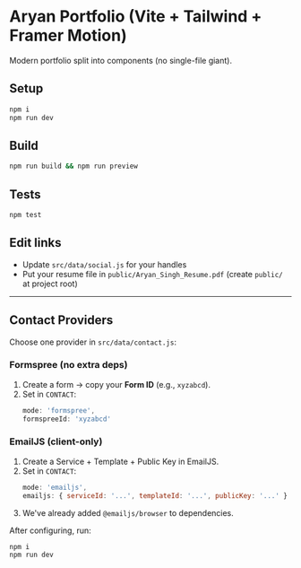 # Aryan Portfolio (Vite + Tailwind + Framer Motion)

Modern portfolio split into components (no single-file giant).

## Setup
```bash
npm i
npm run dev
```

## Build
```bash
npm run build && npm run preview
```

## Tests
```bash
npm test
```

## Edit links
- Update `src/data/social.js` for your handles
- Put your resume file in `public/Aryan_Singh_Resume.pdf` (create `public/` at project root)


---

## Contact Providers

Choose one provider in `src/data/contact.js`:

### Formspree (no extra deps)
1. Create a form → copy your **Form ID** (e.g., `xyzabcd`).
2. Set in `CONTACT`:
    ```js
    mode: 'formspree',
    formspreeId: 'xyzabcd'
    ```

### EmailJS (client-only)
1. Create a Service + Template + Public Key in EmailJS.
2. Set in `CONTACT`:
    ```js
    mode: 'emailjs',
    emailjs: { serviceId: '...', templateId: '...', publicKey: '...' }
    ```
3. We've already added `@emailjs/browser` to dependencies.

After configuring, run:
```bash
npm i
npm run dev
```
